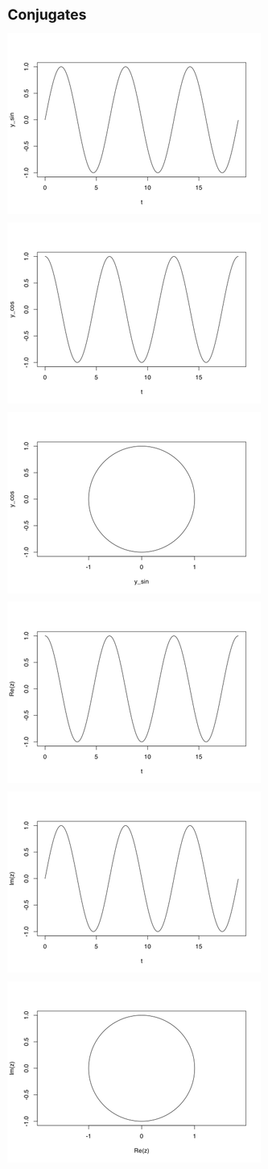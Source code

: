 Conjugates
================

![](../figures/conjugates-unnamed-chunk-2-1.svg)<!-- -->

![](../figures/conjugates-unnamed-chunk-3-1.svg)<!-- -->

![](../figures/conjugates-unnamed-chunk-4-1.svg)<!-- -->

![](../figures/conjugates-unnamed-chunk-5-1.svg)<!-- -->

![](../figures/conjugates-unnamed-chunk-6-1.svg)<!-- -->

![](../figures/conjugates-unnamed-chunk-7-1.svg)<!-- -->
